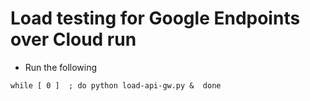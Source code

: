 # Load testing for Google Endpoints over Cloud run

* Run the following
```
while [ 0 ]  ; do python load-api-gw.py &  done
```